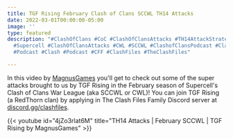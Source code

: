 ```yaml
---
title: TGF Rising February Clash of Clans SCCWL TH14 Attacks
date: 2022-03-01T00:00:00-05:00
image: ''
type: featured
description: "#ClashOfClans #CoC #ClashOfClansAttacks #TH14AttackStrategy #CoC #SC
  #Supercell #ClashOfClansAttacks #CWL #SCCWL #ClashofClansPodcast #ClashofClansPodcasts
  #Podcast #Clash #Podcast #CFF #ClashFiles #TheClashFiles"

---
```

In this video by [MagnusGames](https://www.youtube.com/c/MagnusGames) you'll get to check out some of the super attacks brought to us by TGF Rising in the February season of Supercell's Clash of Clans War League (aka SCCWL or CWL)! You can join TGF Rising (a RedThorn clan) by applying in The Clash Files Family Discord server at [discord.gg/clashfiles](https://discord.gg/clashfiles).

{{< youtube id="4jZo3rlat6M" title="TH14 Attacks | February SCCWL | TGF Rising by MagnusGames" >}}